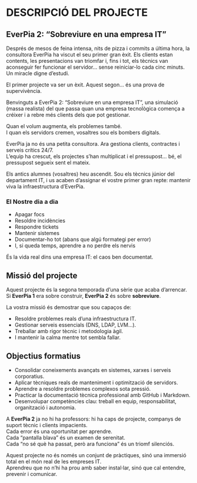 # DESCRIPCIÓ DEL PROJECTE 

## EverPia 2: “Sobreviure en una empresa IT”

Després de mesos de feina intensa, nits de pizza i commits a última hora, la consultora EverPia ha viscut el seu primer gran èxit. Els clients estan contents, les presentacions van triomfar i, fins i tot, els tècnics van aconseguir fer funcionar el servidor… sense reiniciar-lo cada cinc minuts.  
Un miracle digne d’estudi.

El primer projecte va ser un èxit. Aquest segon… és una prova de supervivència.  

Benvinguts a EverPia 2: “Sobreviure en una empresa IT”, una simulació (massa realista) del que passa quan una empresa tecnològica comença a créixer i a rebre més clients dels que pot gestionar.

Quan el volum augmenta, els problemes també.  
I quan els servidors cremen, vosaltres sou els bombers digitals.

EverPia ja no és una petita consultora. Ara gestiona clients, contractes i serveis crítics 24/7.  
L’equip ha crescut, els projectes s’han multiplicat i el pressupost… bé, el pressupost segueix sent el mateix.  

Els antics alumnes (vosaltres) heu ascendit. Sou els tècnics júnior del departament IT, i us acaben d’assignar el vostre primer gran repte: mantenir viva la infraestructura d’EverPia.

### El Nostre dia a dia
- Apagar focs  
- Resoldre incidències  
- Respondre tickets  
- Mantenir sistemes  
- Documentar-ho tot (abans que algú formategi per error)  
- I, si queda temps, aprendre a no perdre els nervis  

És la vida real dins una empresa IT: el caos ben documentat.


## Missió del projecte

Aquest projecte és la segona temporada d’una sèrie que acaba d’arrencar.  
Si **EverPia 1** era sobre construir, **EverPia 2** és sobre **sobreviure**.

La vostra missió és demostrar que sou capaços de:

- Resoldre problemes reals d’una infraestructura IT.  
- Gestionar serveis essencials (DNS, LDAP, LVM…).  
- Treballar amb rigor tècnic i metodologia àgil.  
- I mantenir la calma mentre tot sembla fallar.  


##  Objectius formatius

- Consolidar coneixements avançats en sistemes, xarxes i serveis corporatius.  
- Aplicar tècniques reals de manteniment i optimització de servidors.  
- Aprendre a resoldre problemes complexos sota pressió.  
- Practicar la documentació tècnica professional amb GitHub i Markdown.  
- Desenvolupar competències clau: treball en equip, responsabilitat, organització i autonomia.

A **EverPia 2** ja no hi ha professors: hi ha caps de projecte, companys de suport tècnic i clients impacients.  
Cada error és una oportunitat per aprendre.  
Cada “pantalla blava” és un examen de serenitat.  
Cada “no sé què ha passat, però ara funciona” és un triomf silenciós.

Aquest projecte no és només un conjunt de pràctiques, sinó una immersió total en el món real de les empreses IT.  
Aprendreu que no n’hi ha prou amb saber instal·lar, sinó que cal entendre, prevenir i comunicar.








